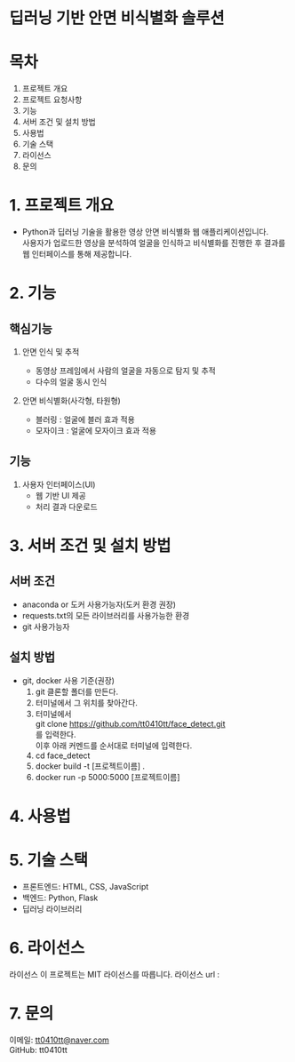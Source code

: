 # 딥러닝 기반 안면 비식별화 솔루션

# 목차
1. 프로젝트 개요
2. 프로젝트 요청사항
3. 기능
4. 서버 조건 및 설치 방법
5. 사용법
6. 기술 스택
7. 라이선스
8. 문의

# 1. 프로젝트 개요
- Python과 딥러닝 기술을 활용한 영상 안면 비식별화 웹 애플리케이션입니다.  
사용자가 업로드한 영상을 분석하여 얼굴을 인식하고 비식별화를 진행한 후 결과를 웹 인터페이스를 통해 제공합니다.

# 2. 기능
## 핵심기능 
1. 안면 인식 및 추적
    - 동영상 프레임에서 사람의 얼굴을 자동으로 탐지 및 추적    
    - 다수의 얼굴 동시 인식

2. 안면 비식별화(사각형, 타원형)
    - 블러링 : 얼굴에 블러 효과 적용
    - 모자이크 : 얼굴에 모자이크 효과 적용

## 기능
1. 사용자 인터페이스(UI)
    - 웹 기반 UI 제공
    - 처리 결과 다운로드

# 3. 서버 조건 및 설치 방법
## 서버 조건
- anaconda or 도커 사용가능자(도커 환경 권장)  
- requests.txt의 모든 라이브러리를 사용가능한 환경  
- git 사용가능자  

## 설치 방법
- git, docker 사용 기준(권장)
    1. git 클론할 폴더를 만든다.  
    2. 터미널에서 그 위치를 찾아간다.  
    3. 터미널에서  
    git clone https://github.com/tt0410tt/face_detect.git  
    를 입력한다.  
    이후 아래 커멘드를 순서대로 터미널에 입력한다.
    4. cd face_detect  
    5. docker build -t [프로젝트이름] .  
    6. docker run -p 5000:5000 [프로젝트이름]  


# 4. 사용법


# 5. 기술 스택
- 프론트엔드: HTML, CSS, JavaScript
- 백엔드: Python, Flask
- 딥러닝 라이브러리

# 6. 라이선스
라이선스
이 프로젝트는 MIT 라이선스를 따릅니다. 
라이선스 url : 

# 7. 문의
이메일: tt0410tt@naver.com  
GitHub: tt0410tt